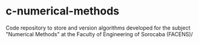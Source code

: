 # c-numerical-methods
Code repository to store and version algorithms developed for the subject "Numerical Methods" at the Faculty of Engineering of Sorocaba (FACENS)/
